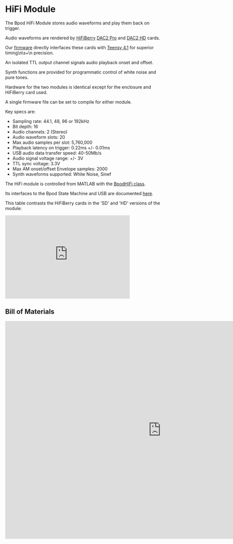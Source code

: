 # HiFi Module
The Bpod HiFi Module stores audio waveforms and play them back on trigger.

Audio waveforms are rendered by [HiFiBerry](https://www.google.com/url?q=https%3A%2F%2Fwww.hifiberry.com%2F&sa=D&sntz=1&usg=AOvVaw0MmWWvePk-wEiPqorUFfaO) [DAC2 Pro](https://www.google.com/url?q=https%3A%2F%2Fwww.hifiberry.com%2Fdocs%2Fdata-sheets%2Fdatasheet-dac2-pro%2F&sa=D&sntz=1&usg=AOvVaw2UpAYi7CokH-lqQp_sSOAo) and [DAC2 HD](https://www.google.com/url?q=https%3A%2F%2Fwww.hifiberry.com%2Fdocs%2Fdata-sheets%2Fdatasheet-dac-hd%2F&sa=D&sntz=1&usg=AOvVaw15LwCjfSITr3cyBx33L5hl) cards.

Our [firmware](https://www.google.com/url?q=https%3A%2F%2Fgithub.com%2Fsanworks%2FBpod_HiFi_Firmware&sa=D&sntz=1&usg=AOvVaw2ZMAy5LNY3KO1RRxuJC9g3) directly interfaces these cards with [Teensy 4.1](https://www.google.com/url?q=https%3A%2F%2Fwww.pjrc.com%2Fstore%2Fteensy41.html&sa=D&sntz=1&usg=AOvVaw0Ix4K9Z2Inj9R6DoE9DxJP) for superior timing\n\s+\n precision.

An isolated TTL output channel signals audio playback onset and offset.

Synth functions are provided for programmatic control of white noise and pure tones.

Hardware for the two modules is identical except for the enclosure and HiFiBerry card used.

A single firmware file can be set to compile for either module.

Key specs are:

- Sampling rate: 44.1, 48, 96 or 192kHz
- Bit depth: 16
- Audio channels: 2 (Stereo)
- Audio waveform slots: 20
- Max audio samples per slot: 5,760,000
- Playback latency on trigger: 0.22ms +/- 0.01ms
- USB audio data transfer speed: 40-50Mb/s
- Audio signal voltage range: +/- 3V
- TTL sync voltage: 3.3V
- Max AM onset/offset Envelope samples: 2000
- Synth waveforms supported: White Noise, Sinef

The HiFi module is controlled from MATLAB with the [BpodHiFi class](../module-documentation/hifi-module.md).

Its interfaces to the Bpod State Machine and USB are documented [here](../module-serial-interfaces/hifi-module-serial-interface.md).

This table contrasts the HiFiBerry cards in the 'SD' and 'HD' versions of the module:

<iframe width=400 jsname="L5Fo6c" jscontroller="usmiIb" jsaction="rcuQ6b:WYd;" class="YMEQtf DnR2hf L6cTce-purZT L6cTce-pSzOP KfXz0b" sandbox="allow-scripts allow-popups allow-forms allow-same-origin allow-popups-to-escape-sandbox allow-downloads allow-modals" frameborder="0" aria-label="Spreadsheet, HiFi Module Comparison" style="height: 268px" allowfullscreen="" src="https://docs.google.com/spreadsheets/d/1sHyfGqV-IkvTB1UVjjvFqv3ITArC2krG1VzMo9Z8gLc/htmlembed?authuser=0"></iframe>

## Bill of Materials
<iframe height=700 width=1000 jsname="L5Fo6c" jscontroller="usmiIb" jsaction="rcuQ6b:WYd;" class="YMEQtf L6cTce-purZT L6cTce-pSzOP KfXz0b" sandbox="allow-scripts allow-popups allow-forms allow-same-origin allow-popups-to-escape-sandbox allow-downloads allow-modals" frameborder="0" aria-label="Spreadsheet, HiFi Module BOM" allowfullscreen="" src="https://docs.google.com/spreadsheets/d/12IV6EH0wJ04lvYyQvK4MSJ5uNonhKb-8kxIhhijEA9U/htmlembed?authuser=0"></iframe>